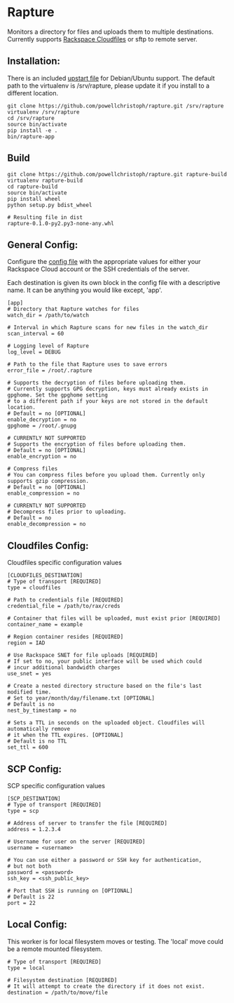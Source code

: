 # Rapture

Monitors a directory for files and uploads them to multiple destinations. Currently supports [Rackspace Cloudfiles](http://www.rackspace.com/cloud/files) or sftp to remote server.

## Installation:
There is an included [upstart file](https://github.com/powellchristoph/rapture/blob/master/etc/upstart/rapture.conf) for Debian/Ubuntu support. The default path to the virtualenv is /srv/rapture, please update it if you install to a different location.
```
git clone https://github.com/powellchristoph/rapture.git /srv/rapture
virtualenv /srv/rapture
cd /srv/rapture
source bin/activate
pip install -e .
bin/rapture-app
```

## Build
```
git clone https://github.com/powellchristoph/rapture.git rapture-build
virtualenv rapture-build
cd rapture-build
source bin/activate
pip install wheel
python setup.py bdist_wheel

# Resulting file in dist
rapture-0.1.0-py2.py3-none-any.whl
```

## General Config:
Configure the [config file](https://github.com/powellchristoph/rapture/blob/master/etc/rapture.conf) with the appropriate values for either your Rackspace Cloud account or the SSH credentials of the server.

Each destination is given its own block in the config file with a descriptive name. It can be anything you would like except, 'app'.
```
[app]
# Directory that Rapture watches for files
watch_dir = /path/to/watch

# Interval in which Rapture scans for new files in the watch_dir
scan_interval = 60

# Logging level of Rapture
log_level = DEBUG

# Path to the file that Rapture uses to save errors
error_file = /root/.rapture

# Supports the decryption of files before uploading them. 
# Currently supports GPG decryption, keys must already exists in gpghome. Set the gpghome setting 
# to a different path if your keys are not stored in the default location. 
# Default = no [OPTIONAL]
enable_decryption = no
gpghome = /root/.gnupg

# CURRENTLY NOT SUPPORTED
# Supports the encryption of files before uploading them.
# Default = no [OPTIONAL]
enable_encryption = no

# Compress files
# You can compress files before you upload them. Currently only supports gzip compression.
# Default = no [OPTIONAL]
enable_compression = no

# CURRENTLY NOT SUPPORTED
# Decompress files prior to uploading.
# Default = no
enable_decompression = no
```

## Cloudfiles Config:
Cloudfiles specific configuration values
```
[CLOUDFILES_DESTINATION]
# Type of transport [REQUIRED]
type = cloudfiles

# Path to credentials file [REQUIRED]
credential_file = /path/to/rax/creds

# Container that files will be uploaded, must exist prior [REQUIRED]
container_name = example

# Region container resides [REQUIRED]
region = IAD

# Use Rackspace SNET for file uploads [REQUIRED]
# If set to no, your public interface will be used which could 
# incur additional bandwidth charges
use_snet = yes

# Create a nested directory structure based on the file's last modified time.
# Set to year/month/day/filename.txt [OPTIONAL]
# Default is no
nest_by_timestamp = no

# Sets a TTL in seconds on the uploaded object. Cloudfiles will automatically remove
# it when the TTL expires. [OPTIONAL]
# Default is no TTL
set_ttl = 600
```

## SCP Config:
SCP specific configuration values
```
[SCP_DESTINATION]
# Type of transport [REQUIRED]
type = scp

# Address of server to transfer the file [REQUIRED]
address = 1.2.3.4

# Username for user on the server [REQUIRED]
username = <username>

# You can use either a password or SSH key for authentication,
# but not both
password = <password>
ssh_key = <ssh_public_key>

# Port that SSH is running on [OPTIONAL]
# Default is 22
port = 22
```

## Local Config:
This worker is for local filesystem moves or testing. The 'local' move could be a remote mounted filesystem.
```
# Type of transport [REQUIRED]
type = local

# Filesystem destination [REQUIRED]
# It will attempt to create the directory if it does not exist.
destination = /path/to/move/file
```


